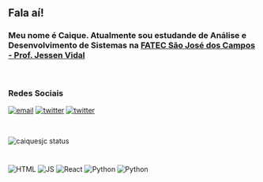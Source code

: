 ## Fala aí!

### Meu nome é Caique. Atualmente sou estudande de Análise e Desenvolvimento de Sistemas na [FATEC São José dos Campos - Prof. Jessen Vidal](http://fatecsjc-prd.azurewebsites.net)
<br/>

### Redes Sociais
[![email](https://img.shields.io/badge/LinkedIn-0077B5?style=for-the-badge&logo=linkedin&logoColor=white)](https://www.linkedin.com/in/caiquesjc/)
[![twitter](https://img.shields.io/badge/Instagram-E4405F?style=for-the-badge&logo=instagram&logoColor=white)](https://instagram.com/caiquesjc1)
[![twitter](https://img.shields.io/badge/Twitter-1DA1F2?style=for-the-badge&logo=twitter&logoColor=white)](https://twitter.com/caiquesjc1)

<br/>

![caiquesjc status](https://github-readme-stats.vercel.app/api?username=caiquesjc&show_icons=true&theme=tokyonight)

### 
<div style="disply: inline_block;"><br/>
    <img src="https://img.shields.io/badge/html5-%23E34F26.svg?style=for-the-badge&logo=html5&logoColor=white" 
    alt="HTML"/>
    <img src="https://img.shields.io/badge/JavaScript-F7DF1E?style=for-the-badge&logo=javascript&logoColor=black" 
    alt="JS"/>
    <img src="https://img.shields.io/badge/React-20232A?style=for-the-badge&logo=react&logoColor=61DAFB" 
    alt="React"/>
    <img src="https://img.shields.io/badge/React%20Native-20232A?style=for-the-badge&logo=react&logoColor=61DAFB" 
    alt="Python"/>
    <img src="https://img.shields.io/badge/Python-3776AB?style=for-the-badge&logo=python&logoColor=white" 
    alt="Python"/>
</div>

<!-- [![Top Langs](https://github-readme-stats.vercel.app/api/top-langs/?username=caiquesjc&layout=compact)](https://github.com/anuraghazra/github-readme-stats)

-->

<!--
[![](https://img.shields.io/badge/Counter_Strike-000000?style=for-the-badge&logo=counter-strike&logoColor=white)](https://store.steampowered.com/app/730/CounterStrike_Global_Offensive/)
-->
